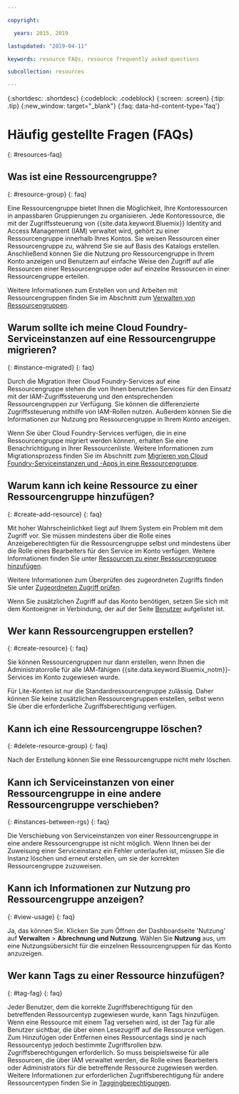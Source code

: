 ```yaml
---

copyright:

  years: 2015, 2019

lastupdated: "2019-04-11"

keywords: resource FAQs, resource frequently asked questions

subcollection: resources

---
```



{:shortdesc: .shortdesc}
{:codeblock: .codeblock}
{:screen: .screen}
{:tip: .tip}
{:new_window: target="_blank"}
{:faq: data-hd-content-type='faq'}


# Häufig gestellte Fragen (FAQs)
{: #resources-faq}

## Was ist eine Ressourcengruppe?
{: #resource-group}
{: faq}

Eine Ressourcengruppe bietet Ihnen die Möglichkeit, Ihre Kontoressourcen in anpassbaren Gruppierungen zu organisieren. Jede Kontoressource, die mit der Zugriffssteuerung von {{site.data.keyword.Bluemix}} Identity and Access Management (IAM) verwaltet wird, gehört zu einer Ressourcengruppe innerhalb Ihres Kontos. Sie weisen Ressourcen einer Ressourcengruppe zu, während Sie sie auf Basis des Katalogs erstellen. Anschließend können Sie die Nutzung pro Ressourcengruppe in Ihrem Konto anzeigen und Benutzern auf einfache Weise den Zugriff auf alle Ressourcen einer Ressourcengruppe oder auf einzelne Ressourcen in einer Ressourcengruppe erteilen.

Weitere Informationen zum Erstellen von und Arbeiten mit Ressourcengruppen finden Sie im Abschnitt zum [Verwalten von Ressourcengruppen](/docs/resources?topic=resources-rgs).  

## Warum sollte ich meine Cloud Foundry-Serviceinstanzen auf eine Ressourcengruppe migrieren?
{: #instance-migrated}
{: faq}

Durch die Migration Ihrer Cloud Foundry-Services auf eine Ressourcengruppe stehen die von Ihnen benutzten Services für den Einsatz mit der IAM-Zugriffssteuerung und den entsprechenden Ressourcengruppen zur Verfügung. Sie können die differenzierte Zugriffssteuerung mithilfe von IAM-Rollen nutzen. Außerdem können Sie die Informationen zur Nutzung pro Ressourcengruppe in Ihrem Konto anzeigen. 

Wenn Sie über Cloud Foundry-Services verfügen, die in eine Ressourcengruppe migriert werden können, erhalten Sie eine Benachrichtigung in Ihrer Ressourcenliste. Weitere Informationen zum Migrationsprozess finden Sie im Abschnitt zum [Migrieren von Cloud Foundry-Serviceinstanzen und -Apps in eine Ressourcengruppe](/docs/resources?topic=resources-migrate).

## Warum kann ich keine Ressource zu einer Ressourcengruppe hinzufügen? 
{: #create-add-resource}
{: faq}

Mit hoher Wahrscheinlichkeit liegt auf Ihrem System ein Problem mit dem Zugriff vor. Sie müssen mindestens über die Rolle eines Anzeigeberechtigten für die Ressourcengruppe selbst und mindestens über die Rolle eines Bearbeiters für den Service im Konto verfügen. Weitere Informationen finden Sie unter [Ressourcen zu einer Ressourcengruppe hinzufügen](/docs/resources?topic=resources-rgs#add_to_rgs).

Weitere Informationen zum Überprüfen des zugeordneten Zugriffs finden Sie unter [Zugeordneten Zugriff prüfen](/docs/iam?topic=iam-iammanidaccser#review_your_access).

Wenn Sie zusätzlichen Zugriff auf das Konto benötigen, setzen Sie sich mit dem Kontoeigner in Verbindung, der auf der Seite [Benutzer](https://{DomainName}/iam#/users) aufgelistet ist. 

## Wer kann Ressourcengruppen erstellen?
{: #create-resource}
{: faq}

Sie können Ressourcengruppen nur dann erstellen, wenn Ihnen die Administratorrolle für alle IAM-fähigen {{site.data.keyword.Bluemix_notm}}-Services im Konto zugewiesen wurde.

Für Lite-Konten ist nur die Standardressourcengruppe zulässig. Daher können Sie keine zusätzlichen Ressourcengruppen erstellen, selbst wenn Sie über die erforderliche Zugriffsberechtigung verfügen. 

## Kann ich eine Ressourcengruppe löschen?
{: #delete-resource-group}
{: faq}

Nach der Erstellung können Sie eine Ressourcengruppe nicht mehr löschen.

## Kann ich Serviceinstanzen von einer Ressourcengruppe in eine andere Ressourcengruppe verschieben?
{: #instances-between-rgs}
{: faq}

Die Verschiebung von Serviceinstanzen von einer Ressourcengruppe in eine andere Ressourcengruppe ist nicht möglich. Wenn Ihnen bei der Zuweisung einer Serviceinstanz ein Fehler unterlaufen ist, müssen Sie die Instanz löschen und erneut erstellen, um sie der korrekten Ressourcengruppe zuzuweisen.  

## Kann ich Informationen zur Nutzung pro Ressourcengruppe anzeigen?
{: #view-usage}
{: faq}

Ja, das können Sie. Klicken Sie zum Öffnen der Dashboardseite 'Nutzung' auf **Verwalten** &gt; **Abrechnung und Nutzung**. Wählen Sie **Nutzung** aus, um eine Nutzungsübersicht für die einzelnen Ressourcengruppen für das Konto anzuzeigen. 

## Wer kann Tags zu einer Ressource hinzufügen? 
{: #tag-fag}
{: faq}

Jeder Benutzer, dem die korrekte Zugriffsberechtigung für den betreffenden Ressourcentyp zugewiesen wurde, kann Tags hinzufügen. Wenn eine Ressource mit einem Tag versehen wird, ist der Tag für alle Benutzer sichtbar, die über einen Lesezugriff auf die Ressource verfügen. Zum Hinzufügen oder Entfernen eines Ressourcentags sind je nach Ressourcentyp jedoch bestimmte Zugriffsrollen bzw. Zugriffsberechtigungen erforderlich. So muss beispielsweise für alle Ressourcen, die über IAM verwaltet werden, die Rolle eines Bearbeiters oder Administrators für die betreffende Ressource zugewiesen werden. Weitere Informationen zur erforderlichen Zugriffsberechtigung für andere Ressourcentypen finden Sie in [Taggingberechtigungen](/docs/resources?topic=resources-access#tagging-permissions). 
